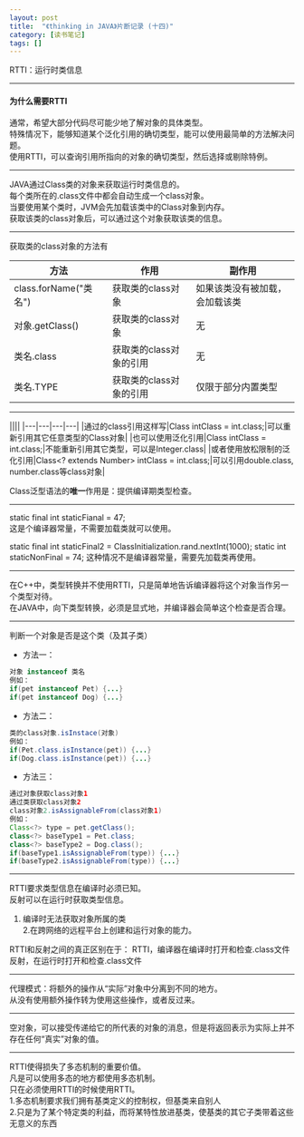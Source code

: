 ```yaml
---
layout: post
title:  "《thinking in JAVA》片断记录 (十四)"
category: [读书笔记]
tags: []
---
```


RTTI：运行时类信息

---

#### 为什么需要RTTI

通常，希望大部分代码尽可能少地了解对象的具体类型。  
特殊情况下，能够知道某个泛化引用的确切类型，能可以使用最简单的方法解决问题。  
使用RTTI，可以查询引用所指向的对象的确切类型，然后选择或剔除特例。  

---

JAVA通过Class类的对象来获取运行时类信息的。  
每个类所在的.class文件中都会自动生成一个class对象。  
当要使用某个类时，JVM会先加载该类中的Class对象到内存。  
获取该类的class对象后，可以通过这个对象获取该类的信息。  

---

获取类的class对象的方法有

|方法|作用|副作用|
|---|---|---|
|class.forName("类名")|获取类的class对象|如果该类没有被加载，会加载该类|
|对象.getClass()|获取类的class对象|无|
|类名.class|获取类的class对象的引用|无|
|类名.TYPE|获取类的class对象的引用|仅限于部分内置类型|

---

||||
|---|---|---|---|
|通过的class引用这样写|Class intClass = int.class;|可以重新引用其它任意类型的Class对象|
|也可以使用泛化引用|Class<Integer> intClass = int.class;|不能重新引用其它类型，可以是Integer.class|
|或者使用放松限制的泛化引用|Class<? extends Number> intClass = int.class;|可以引用double.class, number.class等class对象|

Class泛型语法的**唯一**作用是：提供编译期类型检查。  

---

static final int staticFianal = 47;  
这是个编译器常量，不需要加载类就可以使用。  

static final int staticFinal2 = ClassInitialization.rand.nextInt(1000);
static int staticNonFinal = 74;
这种情况不是编译器常量，需要先加载类再使用。  

---

在C++中，类型转换并不使用RTTI，只是简单地告诉编译器将这个对象当作另一个类型对待。  
在JAVA中，向下类型转换，必须是显式地，并编译器会简单这个检查是否合理。  

---

判断一个对象是否是这个类（及其子类）  
 - 方法一：
   
```java
对象 instanceof 类名
例如：
if(pet instanceof Pet) {...}
if(pet instanceof Dog) {...}
```

 - 方法二：

```java
类的class对象.isInstace(对象)
例如：
if(Pet.class.isInstance(pet)) {...}
if(Dog.class.isInstance(pet)) {...}
```

 - 方法三：

```java
通过对象获取class对象1
通过类获取class对象2
class对象2.isAssignableFrom(class对象1)
例如：
Class<?> type = pet.getClass();
class<?> baseType1 = Pet.class;
class<?> baseType2 = Dog.class();
if(baseType1.isAssignableFrom(type)) {...}
if(baseType2.isAssignableFrom(type)) {...}
```

---

RTTI要求类型信息在编译时必须已知。  
反射可以在运行时获取类型信息。  
1. 编译时无法获取对象所属的类  
2.在跨网络的远程平台上创建和运行对象的能力。  

RTTI和反射之间的真正区别在于：
RTTI，编译器在编译时打开和检查.class文件  
反射，在运行时打开和检查.class文件  

---

代理模式：将额外的操作从“实际”对象中分离到不同的地方。  
从没有使用额外操作转为使用这些操作，或者反过来。  

---

空对象，可以接受传递给它的所代表的对象的消息，但是将返回表示为实际上并不存在任何“真实”对象的值。  

---

RTTI使得损失了多态机制的重要价值。  
凡是可以使用多态的地方都使用多态机制。  
只在必须使用RTTI的时候使用RTTI。  
1.多态机制要求我们拥有基类定义的控制权，但基类来自别人  
2.只是为了某个特定类的利益，而将某特性放进基类，使基类的其它子类带着这些无意义的东西